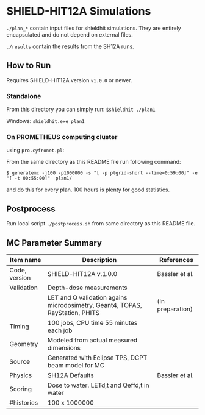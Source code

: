 # SHIELD-HIT12A Simulations

`./plan_*` contain input files for shieldhit simulations. They are entirely encapsulated and do not depend on external files.

`./results` contain the results from the SH12A runs.

## How to Run

Requires SHIELD-HIT12A version `v1.0.0` or newer.

### Standalone

From this directory you can simply run:
`$shieldhit ./plan1`

Windows:
`shieldhit.exe plan1`

### On PROMETHEUS computing cluster

using `pro.cyfronet.pl`:

From the same directory as this README file run following command:

`$ generatemc -j100 -p1000000 -s "[ -p plgrid-short --time=0:59:00]" -e "[ -t 00:55:00]"  plan1/`

and do this for every plan. 100 hours is plenty for good statistics.

## Postprocess

Run local script `./postprocess.sh` from same directory as this README file.

## MC Parameter Summary
| Item name | Description | References |
|---|---|---|
| Code, version | SHIELD-HIT12A v.1.0.0 | Bassler et al. |
| Validation | Depth-dose measurements |  |
|  | LET and Q validation agains microdosimetry, Geant4, TOPAS, RayStation, PHITS | (in preparation) |
| Timing | 100 jobs, CPU time 55 minutes each job |  |
| Geometry | Modeled from actual measured dimensions |  |
| Source | Generated with Eclipse TPS, DCPT beam model for MC |  |
| Physics | SH12A Defaults | Bassler et al. |
| Scoring | Dose to water. LETd,t and Qeffd,t in water |  |
| #histories | 100 x 1000000 |  |
